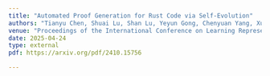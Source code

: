 ```yaml
---
title: "Automated Proof Generation for Rust Code via Self-Evolution"
authors: "Tianyu Chen, Shuai Lu, Shan Lu, Yeyun Gong, Chenyuan Yang, Xuheng Li, Md Rakib Hossain Misu, Hao Yu, Nan Duan, Peng Cheng, Fan Yang, Shuvendu K Lahiri, Tao Xie, and Lidong Zhou"
venue: "Proceedings of the International Conference on Learning Representations (ICLR)"
date: 2025-04-24
type: external 
pdf: https://arxiv.org/pdf/2410.15756

---
```

